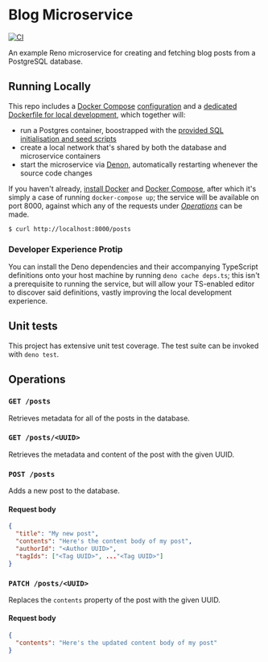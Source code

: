 # Blog Microservice

[![CI](https://github.com/reno-router/blog-microservice/workflows/CI/badge.svg?branch=master)](https://github.com/reno-router/blog-microservice/actions?query=workflow%3ACI)

An example Reno microservice for creating and fetching blog posts from a PostgreSQL database.

## Running Locally

This repo includes a [Docker Compose](https://docs.docker.com/compose/) [configuration](https://github.com/reno-router/blog-microservice/blob/master/docker-compose.yml) and a [dedicated Dockerfile for local development](https://github.com/reno-router/blog-microservice/blob/master/Dockerfile.local), which together will:

* run a Postgres container, boostrapped with the [provided SQL initialisation and seed scripts](https://github.com/reno-router/blog-microservice/tree/master/data)
* create a local network that's shared by both the database and microservice containers
* start the microservice via [Denon](https://github.com/denosaurs/denon), automatically restarting whenever the source code changes

If you haven't already, [install Docker](https://docs.docker.com/get-docker/) and [Docker Compose](https://docs.docker.com/compose/install/), after which it's simply a case of running `docker-compose up`; the service will be available on port 8000, against which any of the requests under [_Operations_](#operations) can be made.

```
$ curl http://localhost:8000/posts
```

### Developer Experience Protip

You can install the Deno dependencies and their accompanying TypeScript definitions onto your host machine by running `deno cache deps.ts`; this isn't a prerequisite to running the service, but will allow your TS-enabled editor to discover said definitions, vastly improving the local development experience.

## Unit tests

This project has extensive unit test coverage. The test suite can be invoked with `deno test`.


## Operations

### `GET /posts`

Retrieves metadata for all of the posts in the database.

### `GET /posts/<UUID>`

Retrieves the metadata and content of the post with the given UUID.

### `POST /posts`

Adds a new post to the database.

#### Request body

```json
{
  "title": "My new post",
  "contents": "Here's the content body of my post",
  "authorId": "<Author UUID>",
  "tagIds": ["<Tag UUID>", ..."<Tag UUID>"]
}
```
### `PATCH /posts/<UUID>`

Replaces the `contents` property of the post with the given UUID.

#### Request body

```json
{
  "contents": "Here's the updated content body of my post"
}
```
